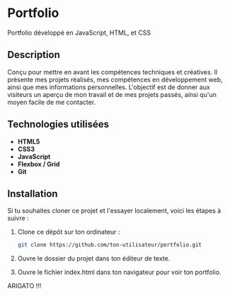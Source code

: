 # Portfolio

Portfolio développé en JavaScript, HTML, et CSS

## Description

Conçu pour mettre en avant les compétences techniques et créatives. Il présente mes projets réalisés, mes compétences en développement web, ainsi que mes informations personnelles. L'objectif est de donner aux visiteurs un aperçu de mon travail et de mes projets passés, ainsi qu'un moyen facile de me contacter.

## Technologies utilisées

- **HTML5**
- **CSS3**
- **JavaScript**
- **Flexbox / Grid**
- **Git**

## Installation

Si tu souhaites cloner ce projet et l'essayer localement, voici les étapes à suivre :

1. Clone ce dépôt sur ton ordinateur :

   ```bash
   git clone https://github.com/ton-utilisateur/portfolio.git

2. Ouvre le dossier du projet dans ton éditeur de texte.

3. Ouvre le fichier index.html dans ton navigateur pour voir ton portfolio.


ARIGATO !!!